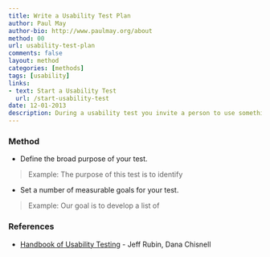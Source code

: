 ```yaml
---
title: Write a Usability Test Plan
author: Paul May
author-bio: http://www.paulmay.org/about
method: 00
url: usability-test-plan
comments: false
layout: method
categories: [methods]
tags: [usability]
links:
- text: Start a Usability Test
  url: /start-usability-test
date: 12-01-2013
description: During a usability test you invite a person to use something that you have made to see how well it works. Usability testing is really valuable because it puts the things that you design in direct contact with the people you're designing for. If it's done early and often in the design process it can save a lot of angst and effort later on. <br /><br />Before you carry out a usability test it's very useful to write down why you're testing, what you're testing, who you are asking to carry out the test and the type of information you'd like to get out of the test. This is your usability test plan. This method describes the steps you go through to write a simple usability plan.
---
```

### Method
* Define the broad purpose of your test. 
> Example: The purpose of this test is to identify
* Set a number of measurable goals for your test.
> Example: Our goal is to develop a list of 

### References
* [Handbook of Usability Testing](http://www.amazon.com/Handbook-Usability-Testing-Conduct-Effective/dp/0470185481) - Jeff Rubin, Dana Chisnell

